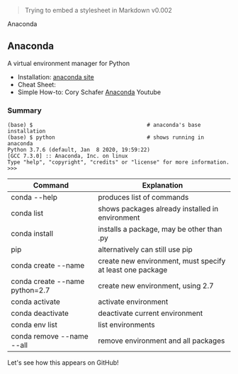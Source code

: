 <link href="style.css" rel="stylesheet" />

> Trying to embed a stylesheet in Markdown
  v0.002


Anaconda

## Anaconda

A virtual environment manager for Python

* Installation: [anaconda site]()
* Cheat Sheet: 
* Simple How-to: Cory Schafer [Anaconda]() Youtube 

### Summary

```
(base) $									# anaconda's base installation
(base) $ python								# shows running in anaconda
Python 3.7.6 (default, Jan  8 2020, 19:59:22) 
[GCC 7.3.0] :: Anaconda, Inc. on linux
Type "help", "copyright", "credits" or "license" for more information.
>>> 

```

|Command               | Explanation                                     |
|----------------------|-------------------------------------------------|
| conda --help         | produces list of commands |
| conda list           | shows packages already installed in environment |
| conda install <package>  | installs a package, may be other than .py |
| pip                  | alternatively can still use pip |
| conda create --name <envN> <at-least-one-package> | create new environment, must specify at least one package |
| conda create --name <envN> python=2.7 | create new environment, using 2.7 |
| conda activate <envN>  | activate environment <envN> |
| conda deactivate | deactivate current environment |
| conda env list | list environments |
| conda remove --name <envN> --all | remove environment <envN> and all packages |

Let's see how this appears on GitHub!



